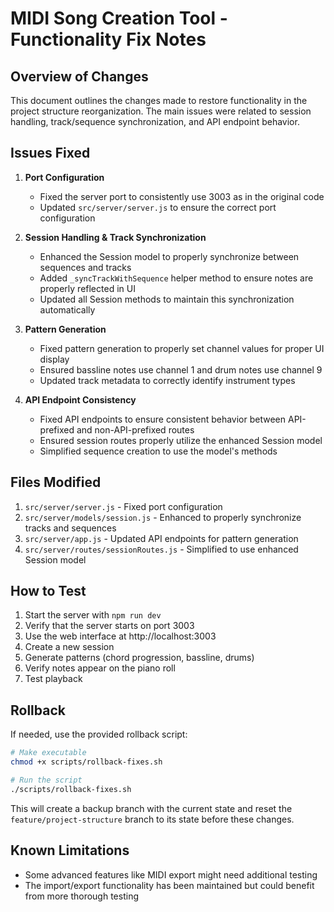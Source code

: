 # MIDI Song Creation Tool - Functionality Fix Notes

## Overview of Changes

This document outlines the changes made to restore functionality in the project structure reorganization. 
The main issues were related to session handling, track/sequence synchronization, and API endpoint behavior.

## Issues Fixed

1. **Port Configuration**
   - Fixed the server port to consistently use 3003 as in the original code
   - Updated `src/server/server.js` to ensure the correct port configuration

2. **Session Handling & Track Synchronization**
   - Enhanced the Session model to properly synchronize between sequences and tracks
   - Added `_syncTrackWithSequence` helper method to ensure notes are properly reflected in UI
   - Updated all Session methods to maintain this synchronization automatically

3. **Pattern Generation**
   - Fixed pattern generation to properly set channel values for proper UI display
   - Ensured bassline notes use channel 1 and drum notes use channel 9
   - Updated track metadata to correctly identify instrument types

4. **API Endpoint Consistency**
   - Fixed API endpoints to ensure consistent behavior between API-prefixed and non-API-prefixed routes
   - Ensured session routes properly utilize the enhanced Session model
   - Simplified sequence creation to use the model's methods

## Files Modified

1. `src/server/server.js` - Fixed port configuration
2. `src/server/models/session.js` - Enhanced to properly synchronize tracks and sequences
3. `src/server/app.js` - Updated API endpoints for pattern generation
4. `src/server/routes/sessionRoutes.js` - Simplified to use enhanced Session model

## How to Test

1. Start the server with `npm run dev`
2. Verify that the server starts on port 3003
3. Use the web interface at http://localhost:3003
4. Create a new session
5. Generate patterns (chord progression, bassline, drums)
6. Verify notes appear on the piano roll
7. Test playback

## Rollback

If needed, use the provided rollback script:

```bash
# Make executable
chmod +x scripts/rollback-fixes.sh

# Run the script
./scripts/rollback-fixes.sh
```

This will create a backup branch with the current state and reset the `feature/project-structure` branch to its state before these changes.

## Known Limitations

- Some advanced features like MIDI export might need additional testing
- The import/export functionality has been maintained but could benefit from more thorough testing
